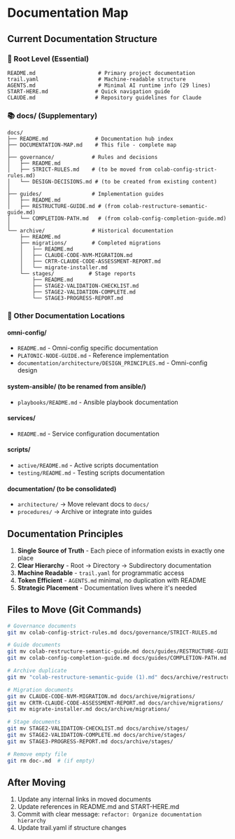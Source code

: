 # Documentation Map

## Current Documentation Structure

### 📍 Root Level (Essential)

```
README.md                    # Primary project documentation
trail.yaml                   # Machine-readable structure  
AGENTS.md                    # Minimal AI runtime info (29 lines)
START-HERE.md               # Quick navigation guide
CLAUDE.md                   # Repository guidelines for Claude
```

### 📚 docs/ (Supplementary)

```
docs/
├── README.md               # Documentation hub index
├── DOCUMENTATION-MAP.md    # This file - complete map
│
├── governance/            # Rules and decisions
│   ├── README.md
│   ├── STRICT-RULES.md    # (to be moved from colab-config-strict-rules.md)
│   └── DESIGN-DECISIONS.md # (to be created from existing content)
│
├── guides/                # Implementation guides
│   ├── README.md
│   ├── RESTRUCTURE-GUIDE.md # (from colab-restructure-semantic-guide.md)
│   └── COMPLETION-PATH.md   # (from colab-config-completion-guide.md)
│
└── archive/               # Historical documentation
    ├── README.md
    ├── migrations/        # Completed migrations
    │   ├── README.md
    │   ├── CLAUDE-CODE-NVM-MIGRATION.md
    │   ├── CRTR-CLAUDE-CODE-ASSESSMENT-REPORT.md
    │   └── migrate-installer.md
    └── stages/           # Stage reports
        ├── README.md
        ├── STAGE2-VALIDATION-CHECKLIST.md
        ├── STAGE2-VALIDATION-COMPLETE.md
        └── STAGE3-PROGRESS-REPORT.md
```

### 📁 Other Documentation Locations

#### omni-config/

- `README.md` - Omni-config specific documentation
- `PLATONIC-NODE-GUIDE.md` - Reference implementation
- `documentation/architecture/DESIGN_PRINCIPLES.md` - Omni-config design

#### system-ansible/ (to be renamed from ansible/)

- `playbooks/README.md` - Ansible playbook documentation

#### services/

- `README.md` - Service configuration documentation

#### scripts/

- `active/README.md` - Active scripts documentation
- `testing/README.md` - Testing scripts documentation

#### documentation/ (to be consolidated)

- `architecture/` → Move relevant docs to `docs/`
- `procedures/` → Archive or integrate into guides

## Documentation Principles

1. **Single Source of Truth** - Each piece of information exists in exactly one place
2. **Clear Hierarchy** - Root → Directory → Subdirectory documentation
3. **Machine Readable** - `trail.yaml` for programmatic access
4. **Token Efficient** - `AGENTS.md` minimal, no duplication with README
5. **Strategic Placement** - Documentation lives where it's needed

## Files to Move (Git Commands)

```bash
# Governance documents
git mv colab-config-strict-rules.md docs/governance/STRICT-RULES.md

# Guide documents  
git mv colab-restructure-semantic-guide.md docs/guides/RESTRUCTURE-GUIDE.md
git mv colab-config-completion-guide.md docs/guides/COMPLETION-PATH.md

# Archive duplicate
git mv "colab-restructure-semantic-guide (1).md" docs/archive/restructure-guide-duplicate.md

# Migration documents
git mv CLAUDE-CODE-NVM-MIGRATION.md docs/archive/migrations/
git mv CRTR-CLAUDE-CODE-ASSESSMENT-REPORT.md docs/archive/migrations/
git mv migrate-installer.md docs/archive/migrations/

# Stage documents
git mv STAGE2-VALIDATION-CHECKLIST.md docs/archive/stages/
git mv STAGE2-VALIDATION-COMPLETE.md docs/archive/stages/
git mv STAGE3-PROGRESS-REPORT.md docs/archive/stages/

# Remove empty file
git rm doc-.md  # (if empty)
```

## After Moving

1. Update any internal links in moved documents
2. Update references in README.md and START-HERE.md
3. Commit with clear message: `refactor: Organize documentation hierarchy`
4. Update trail.yaml if structure changes
